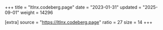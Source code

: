 +++
title = "ltlnx.codeberg.page"
date = "2023-01-31"
updated = "2025-09-01"
weight = 14296

[extra]
source = "https://ltlnx.codeberg.page"
ratio = 27
size = 14
+++
